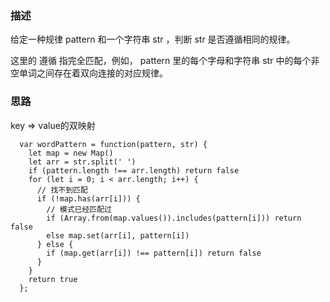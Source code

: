 ### 描述

给定一种规律 pattern 和一个字符串 str ，判断 str 是否遵循相同的规律。

这里的 遵循 指完全匹配，例如， pattern 里的每个字母和字符串 str 中的每个非空单词之间存在着双向连接的对应规律。

### 思路
key => value的双映射
```
  var wordPattern = function(pattern, str) {
    let map = new Map()
    let arr = str.split(' ')
    if (pattern.length !== arr.length) return false
    for (let i = 0; i < arr.length; i++) {
      // 找不到匹配
      if (!map.has(arr[i])) {
        // 模式已经匹配过
        if (Array.from(map.values()).includes(pattern[i])) return false
        else map.set(arr[i], pattern[i])
      } else {
        if (map.get(arr[i]) !== pattern[i]) return false 
      }
    }
    return true
  };
```